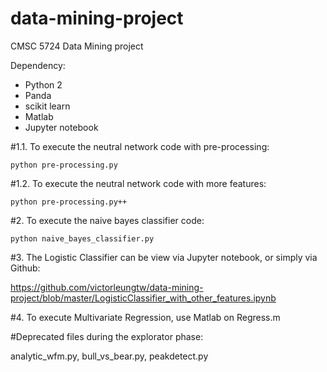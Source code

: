# data-mining-project

CMSC 5724 Data Mining project

Dependency:
- Python 2
- Panda
- scikit learn
- Matlab
- Jupyter notebook

#1.1. To execute the neutral network code with pre-processing:

`python pre-processing.py`

#1.2. To execute the neutral network code with more features:

`python pre-processing.py++`

#2. To execute the naive bayes classifier code:

`python naive_bayes_classifier.py`

#3. The Logistic Classifier can be view via Jupyter notebook, or simply via Github:

https://github.com/victorleungtw/data-mining-project/blob/master/LogisticClassifier_with_other_features.ipynb

#4. To execute Multivariate Regression, use Matlab on Regress.m

#Deprecated files during the explorator phase:

analytic_wfm.py, bull_vs_bear.py, peakdetect.py